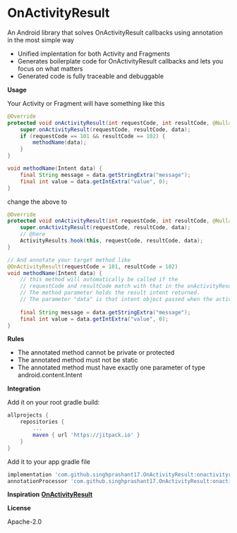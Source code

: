 
# OnActivityResult

An Android library that solves OnActivityResult callbacks using annotation in the most simple way
- Unified implentation for both Activity and Fragments
- Generates boilerplate code for OnActivityResult callbacks and lets you focus on what matters
- Generated code is fully traceable and debuggable

<b>Usage</b>

Your Activity or Fragment will have something like this 
```java
@Override  
protected void onActivityResult(int requestCode, int resultCode, @Nullable Intent data) {  
    super.onActivityResult(requestCode, resultCode, data);
    if (requestCode == 101 && resultCode == 102) {
        methodName(data);
    }
}

void methodName(Intent data) {
    final String message = data.getStringExtra("message");
    final int value = data.getIntExtra("value", 0);
}
```
change the above to 
```java
@Override  
protected void onActivityResult(int requestCode, int resultCode, @Nullable Intent data) {  
    super.onActivityResult(requestCode, resultCode, data);
    // @here  
    ActivityResults.hook(this, requestCode, resultCode, data);  
}

// And annotate your target method like
@OnActivityResult(requestCode = 101, resultCode = 102)  
void methodName(Intent data) { 
    // this method will automatically be called if the
    // requestCode and resultCode match with that in the onActivityResult method. 
    // The method parameter holds the result intent returned.
    // The parameter "data" is that intent object passed when the activity started for result executes "setResult(RESULT_CODE, intent)")
    
    final String message = data.getStringExtra("message");
    final int value = data.getIntExtra("value", 0);
}
```

<b>Rules</b>

- The annotated method cannot be private or protected
- The annotated method must not be static
- The annotated method must have exactly one parameter of type android.content.Intent


<b>Integration</b>

Add it on your root gradle build:

```groovy
allprojects {
	repositories {
		...
		maven { url 'https://jitpack.io' }
	}
}
```

Add it to your app gradle file
```groovy
implementation 'com.github.singhprashant17.OnActivityResult:onactivityresult:2.0.0'  
annotationProcessor 'com.github.singhprashant17.OnActivityResult:onactivityresult-annotation-processor:2.0.0'
```

<b>Inspiration</b>
**[OnActivityResult](https://github.com/vanniktech/OnActivityResult)**

<b>License</b>

Apache-2.0
